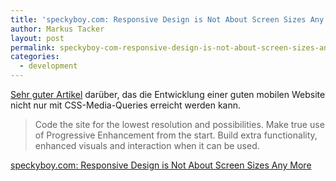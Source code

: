 ```yaml
---
title: 'speckyboy.com: Responsive Design is Not About Screen Sizes Any More'
author: Markus Tacker
layout: post
permalink: speckyboy-com-responsive-design-is-not-about-screen-sizes-any-more/
categories:
  - development
---
```

[Sehr guter Artikel][1] darüber, das die Entwicklung einer guten mobilen Website nicht nur mit CSS-Media-Queries erreicht werden kann.

> Code the site for the lowest resolution and possibilities. Make true use of Progressive Enhancement from the start. Build extra functionality, enhanced visuals and interaction when it can be used.

[speckyboy.com: Responsive Design is Not About Screen Sizes Any More][1]

 [1]: http://speckyboy.com/2013/09/11/responsive-design-is-not-about-screen-sizes-any-more/
